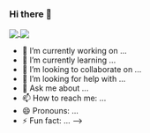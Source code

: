 ### Hi there 👋

<a href="">
  <img align="center" src="https://github-readme-stats.vercel.app/api?username=xiximitho&show_icons=true" />
</a>
<a href="">
  <img align="center" src="https://github-readme-stats.vercel.app/api/top-langs/?username=xiximitho&hide=python,javascript,html,css" />
</a>

- 🔭 I’m currently working on ...
- 🌱 I’m currently learning ...
- 👯 I’m looking to collaborate on ...
- 🤔 I’m looking for help with ...
- 💬 Ask me about ...
- 📫 How to reach me: ...
- 😄 Pronouns: ...
- ⚡ Fun fact: ...
-->

